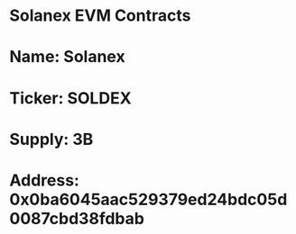 # Solanex EVM Contracts

# Name: Solanex
# Ticker: SOLDEX
# Supply: 3B
# Address: 0x0ba6045aac529379ed24bdc05d0087cbd38fdbab
